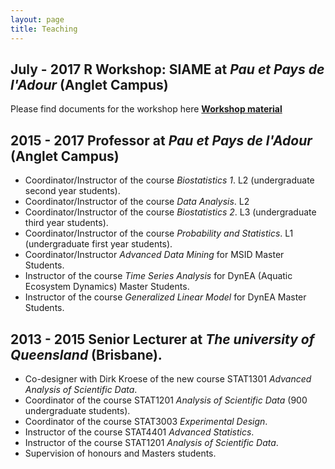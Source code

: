 ```yaml
---
layout: page
title: Teaching
---
```


## July - 2017 **R Workshop: SIAME** at *Pau et Pays de l'Adour* (Anglet Campus)

Please find documents for the workshop here [**Workshop material**](https://github.com/benoit-liquet/benoit-liquet.github.io/blob/master/Resume/FORMATION-ANGLET.zip)

## 2015 - 2017 **Professor** at *Pau et Pays de l'Adour* (Anglet Campus)

- Coordinator/Instructor of the course _Biostatistics 1_. L2 (undergraduate second year students).
- Coordinator/Instructor of the course  *Data Analysis*. L2
- Coordinator/Instructor of  the course  *Biostatistics 2*. L3 (undergraduate third year students). 
- Coordinator/Instructor  of  the course *Probability and Statistics*. L1 (undergraduate first year students).
- Coordinator/Instructor *Advanced Data Mining* for MSID Master Students.
- Instructor of the course  *Time Series Analysis* for DynEA (Aquatic Ecosystem Dynamics) Master Students.
- Instructor of the course *Generalized Linear Model* for DynEA Master Students.


## 2013 - 2015 **Senior Lecturer** at *The university of Queensland* (Brisbane). 
- Co-designer with Dirk Kroese of the new course  STAT1301 *Advanced Analysis of Scientific Data*.
- Coordinator of the course STAT1201 *Analysis of Scientific Data* (900 undergraduate students).
- Coordinator of the course STAT3003 *Experimental Design*.
- Instructor of the course STAT4401 *Advanced Statistics*.
- Instructor of the course STAT1201 *Analysis of Scientific Data*.
- Supervision of  honours and Masters students.

